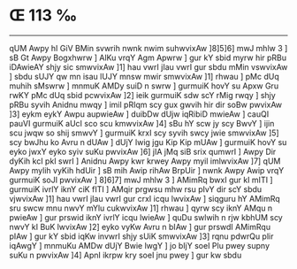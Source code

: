 # Œ 113 ‰
---
qUM Awpy hI GiV BMin svwrih nwnk nwim suhwvixAw ]8]5]6] mwJ
mhlw 3 ] sB Gt Awpy Bogxhwrw ] AlKu vrqY Agm Apwrw ] gur kY
sbid myrw hir pRBu iDAwieAY shjy sic smwvixAw ]1] hau vwrI jIau
vwrI gur sbdu mMin vswvixAw ] sbdu sUJY qw mn isau lUJY mnsw mwir
smwvixAw ]1] rhwau ] pMc dUq muhih sMswrw ] mnmuK AMDy suiD n swrw
] gurmuiK hovY su Apxw Gru rwKY pMc dUq sbid pcwvixAw ]2] ieik
gurmuiK sdw scY rMig rwqy ] shjy pRBu syvih Anidnu mwqy ] imil pRIqm
scy gux gwvih hir dir soBw pwvixAw ]3] eykm eykY Awpu aupwieAw ]
duibDw dUjw iqRibiD mwieAw ] cauQI pauVI gurmuiK aUcI sco scu
kmwvixAw ]4] sBu hY scw jy scy BwvY ] ijin scu jwqw so shij smwvY ]
gurmuiK krxI scy syvih swcy jwie smwvixAw ]5] scy bwJhu ko Avru n
dUAw ] dUjY lwig jgu Kip Kip mUAw ] gurmuiK hovY su eyko jwxY eyko syiv suKu
pwvixAw ]6] jIA jMq siB srix qumwrI ] Awpy Dir dyKih kcI pkI
swrI ] Anidnu Awpy kwr krwey Awpy myil imlwvixAw ]7] qUM Awpy mylih
vyKih hdUir ] sB mih Awip rihAw BrpUir ] nwnk Awpy Awip vrqY
gurmuiK soJI pwvixAw ] 8]6]7] mwJ mhlw 3 ] AMimRq bwxI gur kI
mITI ] gurmuiK ivrlY iknY ciK fITI ] AMqir prgwsu mhw rsu pIvY dir
scY sbdu vjwvixAw ]1] hau vwrI jIau vwrI gur crxI icqu lwvixAw ]
siqguru hY AMimRq sru swcw mnu nwvY mYlu cukwvixAw ]1] rhwau ] qyrw scy
iknY AMqu n pwieAw ] gur prswid iknY ivrlY icqu lwieAw ] quDu swlwih
n rjw kbhUM scy nwvY kI BuK lwvixAw ]2] eyko vyKw Avru n bIAw ] gur
prswdI AMimRqu pIAw ] gur kY sbid iqKw invwrI shjy sUiK smwvixAw
]3] rqnu pdwrQu plir iqAwgY ] mnmuKu AMDw dUjY Bwie lwgY ] jo bIjY
soeI Plu pwey supny suKu n pwvixAw ]4] ApnI ikrpw kry soeI jnu pwey ]
gur kw sbdu
####
